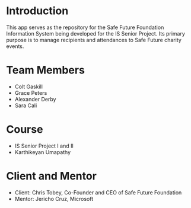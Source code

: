 # Introduction
This app serves as the repository for the Safe Future Foundation Information System being developed for the IS Senior Project. Its primary purpose is to manage recipients and attendances to Safe Future charity events.

# Team Members
- Colt Gaskill
- Grace Peters
- Alexander Derby
- Sara Cali

# Course
- IS Senior Project I and II
- Karthikeyan Umapathy

# Client and Mentor
- Client: Chris Tobey, Co-Founder and CEO of Safe Future Foundation
- Mentor: Jericho Cruz, Microsoft


